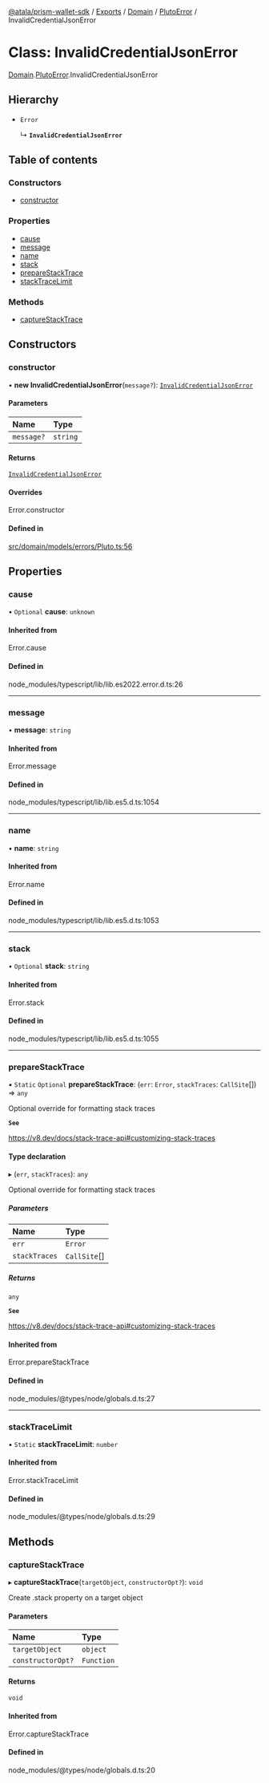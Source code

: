 [@atala/prism-wallet-sdk](../README.md) / [Exports](../modules.md) / [Domain](../modules/Domain.md) / [PlutoError](../modules/Domain.PlutoError.md) / InvalidCredentialJsonError

# Class: InvalidCredentialJsonError

[Domain](../modules/Domain.md).[PlutoError](../modules/Domain.PlutoError.md).InvalidCredentialJsonError

## Hierarchy

- `Error`

  ↳ **`InvalidCredentialJsonError`**

## Table of contents

### Constructors

- [constructor](Domain.PlutoError.InvalidCredentialJsonError.md#constructor)

### Properties

- [cause](Domain.PlutoError.InvalidCredentialJsonError.md#cause)
- [message](Domain.PlutoError.InvalidCredentialJsonError.md#message)
- [name](Domain.PlutoError.InvalidCredentialJsonError.md#name)
- [stack](Domain.PlutoError.InvalidCredentialJsonError.md#stack)
- [prepareStackTrace](Domain.PlutoError.InvalidCredentialJsonError.md#preparestacktrace)
- [stackTraceLimit](Domain.PlutoError.InvalidCredentialJsonError.md#stacktracelimit)

### Methods

- [captureStackTrace](Domain.PlutoError.InvalidCredentialJsonError.md#capturestacktrace)

## Constructors

### constructor

• **new InvalidCredentialJsonError**(`message?`): [`InvalidCredentialJsonError`](Domain.PlutoError.InvalidCredentialJsonError.md)

#### Parameters

| Name | Type |
| :------ | :------ |
| `message?` | `string` |

#### Returns

[`InvalidCredentialJsonError`](Domain.PlutoError.InvalidCredentialJsonError.md)

#### Overrides

Error.constructor

#### Defined in

[src/domain/models/errors/Pluto.ts:56](https://github.com/input-output-hk/atala-prism-wallet-sdk-ts/blob/f8f2652/src/domain/models/errors/Pluto.ts#L56)

## Properties

### cause

• `Optional` **cause**: `unknown`

#### Inherited from

Error.cause

#### Defined in

node_modules/typescript/lib/lib.es2022.error.d.ts:26

___

### message

• **message**: `string`

#### Inherited from

Error.message

#### Defined in

node_modules/typescript/lib/lib.es5.d.ts:1054

___

### name

• **name**: `string`

#### Inherited from

Error.name

#### Defined in

node_modules/typescript/lib/lib.es5.d.ts:1053

___

### stack

• `Optional` **stack**: `string`

#### Inherited from

Error.stack

#### Defined in

node_modules/typescript/lib/lib.es5.d.ts:1055

___

### prepareStackTrace

▪ `Static` `Optional` **prepareStackTrace**: (`err`: `Error`, `stackTraces`: `CallSite`[]) => `any`

Optional override for formatting stack traces

**`See`**

https://v8.dev/docs/stack-trace-api#customizing-stack-traces

#### Type declaration

▸ (`err`, `stackTraces`): `any`

Optional override for formatting stack traces

##### Parameters

| Name | Type |
| :------ | :------ |
| `err` | `Error` |
| `stackTraces` | `CallSite`[] |

##### Returns

`any`

**`See`**

https://v8.dev/docs/stack-trace-api#customizing-stack-traces

#### Inherited from

Error.prepareStackTrace

#### Defined in

node_modules/@types/node/globals.d.ts:27

___

### stackTraceLimit

▪ `Static` **stackTraceLimit**: `number`

#### Inherited from

Error.stackTraceLimit

#### Defined in

node_modules/@types/node/globals.d.ts:29

## Methods

### captureStackTrace

▸ **captureStackTrace**(`targetObject`, `constructorOpt?`): `void`

Create .stack property on a target object

#### Parameters

| Name | Type |
| :------ | :------ |
| `targetObject` | `object` |
| `constructorOpt?` | `Function` |

#### Returns

`void`

#### Inherited from

Error.captureStackTrace

#### Defined in

node_modules/@types/node/globals.d.ts:20
